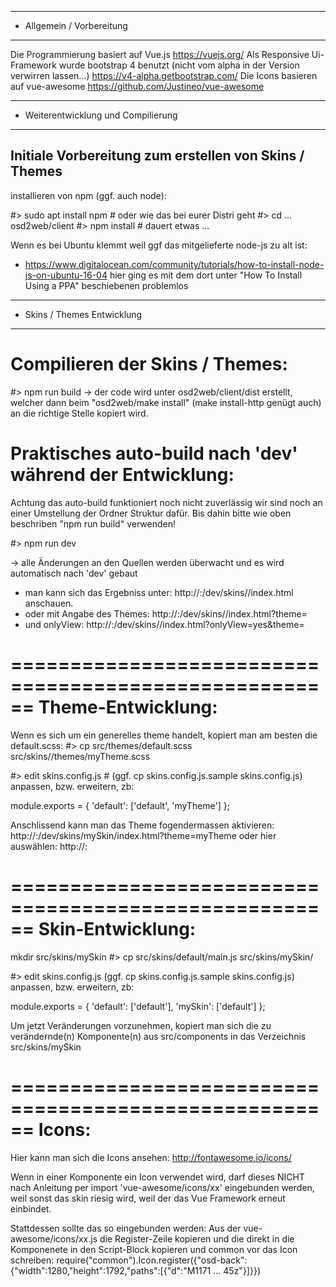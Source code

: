 
*****************************************************************
* Allgemein / Vorbereitung
*****************************************************************

Die Programmierung basiert auf Vue.js
    https://vuejs.org/
Als Responsive Ui-Framework wurde bootstrap 4 benutzt (nicht vom alpha in der Version verwirren lassen...)
    https://v4-alpha.getbootstrap.com/
Die Icons basieren auf vue-awesome
    https://github.com/Justineo/vue-awesome

*****************************************************************
* Weiterentwicklung und Compilierung
*****************************************************************

Initiale Vorbereitung zum erstellen von Skins / Themes
--------------------------------------------------------------

installieren von npm (ggf. auch node):

#> sudo apt install npm    # oder wie das bei eurer Distri geht
#> cd ... osd2web/client
#> npm install             # dauert etwas ...

Wenn es bei Ubuntu klemmt weil ggf das mitgelieferte node-js zu alt ist:
  - https://www.digitalocean.com/community/tutorials/how-to-install-node-js-on-ubuntu-16-04
    hier ging es mit dem dort unter "How To Install Using a PPA" beschiebenen problemlos

*****************************************************************
* Skins / Themes Entwicklung
*****************************************************************

Compilieren der Skins / Themes:
==========================================================

#> npm run build
  -> der code wird unter osd2web/client/dist erstellt,
     welcher dann beim "osd2web/make install" (make install-http genügt auch) an die richtige Stelle kopiert wird.

Praktisches auto-build nach 'dev' während der Entwicklung:
==========================================================
Achtung das auto-build funktioniert noch nicht zuverlässig wir sind noch an einer Umstellung der Ordner Struktur dafür.
Bis dahin bitte wie oben beschriben "npm run build" verwenden!

#> npm run dev

  -> alle Änderungen an den Quellen werden überwacht und es wird automatisch nach 'dev' gebaut
   - man kann sich das Ergebniss unter:
      http://<server>:<port>/dev/skins/<the skin>/index.html anschauen.
   - oder mit Angabe des Themes:
      http://<server>:<port>/dev/skins/<the skin>/index.html?theme=<the theme>
   - und onlyView:
      http://<server>:<port>/dev/skins/<the skin>/index.html?onlyView=yes&theme=<the theme>

======================================================
Theme-Entwicklung:
======================================================

Wenn es sich um ein generelles theme handelt, kopiert man am besten die default.scss:
#> cp src/themes/default.scss src/skins/<the skin>/themes/myTheme.scss

#> edit skins.config.js  # (ggf. cp skins.config.js.sample skins.config.js) anpassen, bzw. erweitern, zb:

module.exports = {
  'default': ['default', 'myTheme']
};

Anschlissend kann man das Theme fogendermassen aktivieren:
  http://<server>:<port>/dev/skins/mySkin/index.html?theme=myTheme
oder hier auswählen:
  http://<server>:<port>

======================================================
Skin-Entwicklung:
======================================================

mkdir src/skins/mySkin
#> cp src/skins/default/main.js src/skins/mySkin/

#> edit skins.config.js  (ggf. cp skins.config.js.sample skins.config.js) anpassen, bzw. erweitern, zb:

module.exports = {
  'default': ['default'],
  'mySkin': ['default']
};

Um jetzt Veränderungen vorzunehmen, kopiert man sich die zu verändernde(n) Komponente(n) aus
src/components in das Verzeichnis src/skins/mySkin

======================================================
Icons:
======================================================

Hier kann man sich die Icons ansehen:
    http://fontawesome.io/icons/

Wenn in einer Komponente ein Icon verwendet wird, darf dieses NICHT nach Anleitung per
    import 'vue-awesome/icons/xx'
eingebunden werden, weil sonst das skin riesig wird, weil der das Vue Framework erneut einbindet.

Stattdessen sollte das so eingebunden werden:
    Aus der vue-awesome/icons/xx.js die Register-Zeile kopieren und die direkt in die Komponenete
    in den Script-Block kopieren und common vor das Icon schreiben:
    require("common").Icon.register({"osd-back":{"width":1280,"height":1792,"paths":[{"d":"M1171 ... 45z"}]}})
